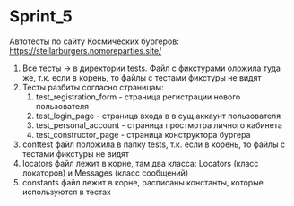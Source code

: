 # Sprint_5
Автотесты по сайту Космических бургеров: https://stellarburgers.nomoreparties.site/

1. Все тесты → в директории tests. Файл c фикстурами оложила туда же, т.к. если в корень, то файлы с тестами фикстуры не видят
2. Тесты разбиты согласно страницам:
   1. test_registration_form - страница регистрации нового пользователя
   2. test_login_page - страница входа в в сущ.аккаунт пользователя
   3. test_personal_account - страница простмотра личного кабинета
   4. test_constructor_page - страница конструктора бургера
3. conftest файл положила в папку tests, т.к. если в корень, то файлы с тестами фикстуры не видят
4. locators файл лежит в корне, там два класса: Locators (класс локаторов) и Messages (класс сообщений)
5. constants файл лежит в корне, расписаны константы, которые используются в тестах
